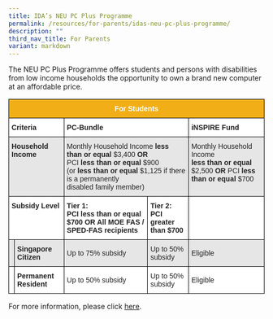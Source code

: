 ```yaml
---
title: IDA’s NEU PC Plus Programme
permalink: /resources/for-parents/idas-neu-pc-plus-programme/
description: ""
third_nav_title: For Parents
variant: markdown
---
```

The NEU PC Plus Programme offers students and persons with disabilities from low income households the opportunity to own a brand new computer at an affordable price.

<style type="text/css">
.tg  {border-collapse:collapse;border-spacing:0;}
.tg td{border-color:black;border-style:solid;border-width:1px;font-family:Arial, sans-serif;font-size:14px;
  overflow:hidden;padding:10px 5px;word-break:normal;}
.tg th{border-color:black;border-style:solid;border-width:1px;font-family:Arial, sans-serif;font-size:14px;
  font-weight:normal;overflow:hidden;padding:10px 5px;word-break:normal;}
.tg .tg-l2bf{background-color:#FFF;color:#222;font-weight:bold;text-align:left;vertical-align:top}
.tg .tg-h5mn{background-color:#E6E6E6;color:#222;text-align:left;vertical-align:middle}
.tg .tg-xyrl{background-color:#E6E6E6;color:#222;text-align:left;vertical-align:top}
.tg .tg-2zbl{background-color:#F1AE16;color:#FFF;font-weight:bold;text-align:center;vertical-align:top}
.tg .tg-rs0e{background-color:#E6E6E6;color:#222;font-weight:bold;text-align:left;vertical-align:top}
.tg .tg-1ppo{background-color:#FFF;color:#222;text-align:left;vertical-align:middle}
</style>
<table class="tg">
<thead>
  <tr>
    <th class="tg-2zbl" colspan="5"><span style="font-weight:bold">For Students</span></th>
  </tr>
</thead>
<tbody>
  <tr>
    <td class="tg-l2bf" colspan="2"><span style="font-weight:bold">Criteria</span></td>
    <td class="tg-l2bf" colspan="2"><span style="font-weight:bold">PC-Bundle</span></td>
    <td class="tg-l2bf"><span style="font-weight:bold">iNSPIRE Fund</span><br></td>
  </tr>
  <tr>
    <td class="tg-rs0e" colspan="2"><span style="font-weight:bold">Household Income</span></td>
    <td class="tg-h5mn" colspan="2">Monthly Household Income <span style="font-weight:bold">less than or equal</span> $3,400 <span style="font-weight:bold">OR</span><br>PCI <span style="font-weight:bold">less than or equal </span>$900<br>(or <span style="font-weight:bold">less than or equal</span> $1,125 if there is a permanently<br>disabled family member)</td>
    <td class="tg-xyrl">Monthly Household Income<br><span style="font-weight:bold">less than or equal </span>$2,500 <span style="font-weight:bold">OR</span> PCI <span style="font-weight:bold">less than or equal </span>$700</td>
  </tr>
  <tr>
    <td class="tg-l2bf" colspan="2"><span style="font-weight:bold">Subsidy Level</span></td>
    <td class="tg-l2bf"><span style="font-weight:bold">Tier 1</span>:<br>PCI <span style="font-weight:bold">less than or equal </span>$700 <span style="font-weight:bold">OR </span>All MOE FAS / SPED-FAS recipients</td>
    <td class="tg-l2bf"><span style="font-weight:bold">Tier 2</span>:<br>PCI <span style="font-weight:bold">greater than</span> $700</td>
    <td class="tg-1ppo"></td>
  </tr>
  <tr>
    <td class="tg-h5mn"></td>
    <td class="tg-rs0e"><span style="font-weight:bold">Singapore Citizen</span></td>
    <td class="tg-h5mn">Up to 75% subsidy</td>
    <td class="tg-h5mn">Up to 50% subsidy</td>
    <td class="tg-h5mn">Eligible</td>
  </tr>
  <tr>
    <td class="tg-1ppo"></td>
    <td class="tg-l2bf"><span style="font-weight:bold">Permanent Resident</span></td>
    <td class="tg-1ppo">Up to 50% subsidy</td>
    <td class="tg-1ppo">Up to 50% subsidy</td>
    <td class="tg-1ppo">Eligible</td>
  </tr>
</tbody>
</table>

For more information, please click&nbsp;[here](https://www.imda.gov.sg/community/consumer-education/digital-inclusion/neu-pc-plus-programme/schemes/pc-bundle-scheme).

